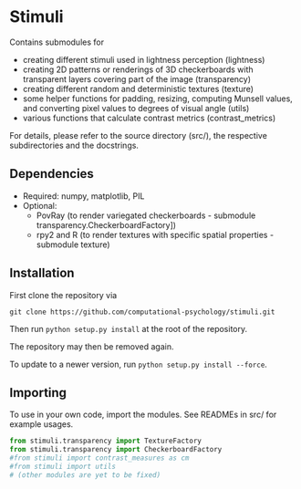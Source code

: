 # Stimuli

Contains submodules for
- creating different stimuli used in lightness perception (lightness)
- creating 2D patterns or renderings of 3D checkerboards with transparent 
layers covering part of the image (transparency)
- creating different random and deterministic textures (texture)
- some helper functions for padding, resizing, computing Munsell values, and
converting pixel values to degrees of visual angle (utils)
- various functions that calculate contrast metrics (contrast_metrics)

For details, please refer to the source directory (src/), the respective subdirectories and the docstrings.

## Dependencies
- Required: numpy, matplotlib, PIL
- Optional: 
    - PovRay (to render variegated checkerboards - submodule transparency.CheckerboardFactory])
    - rpy2 and R (to render textures with specific spatial properties - submodule texture)
 

## Installation
First clone the repository via 

```shell script
git clone https://github.com/computational-psychology/stimuli.git
``` 

Then run `python setup.py install` at the root of the repository.

The repository may then be removed again.

To update to a newer version, run `python setup.py install --force`.

## Importing
To use in your own code, import the modules. See READMEs in src/ for example usages.
```python
from stimuli.transparency import TextureFactory
from stimuli.transparency import CheckerboardFactory
#from stimuli import contrast_measures as cm
#from stimuli import utils
# (other modules are yet to be fixed)
```